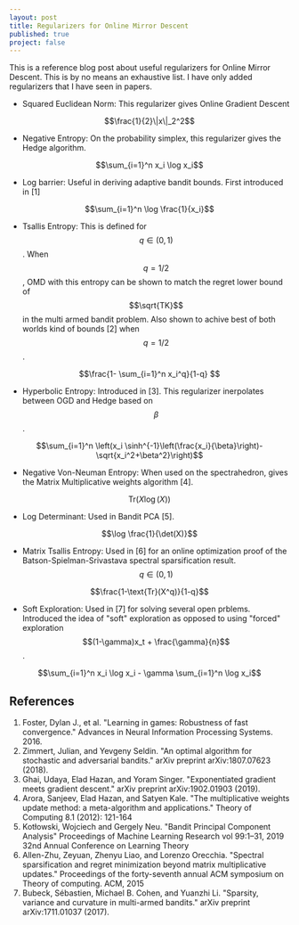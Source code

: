 ```yaml
---
layout: post
title: Regularizers for Online Mirror Descent
published: true
project: false
---
```


This is a reference blog post about useful regularizers for Online Mirror Descent. This is by no means an exhaustive list. I have only added regularizers that I have seen in papers.

- Squared Euclidean Norm: This regularizer gives Online Gradient Descent

$$\frac{1}{2}\|x\|_2^2$$

- Negative Entropy: On the probability simplex, this regularizer gives the Hedge algorithm.

$$\sum_{i=1}^n x_i \log x_i$$

- Log barrier: Useful in deriving adaptive bandit bounds. First introduced in [1]

$$\sum_{i=1}^n \log \frac{1}{x_i}$$

- Tsallis Entropy: This is defined for $$q\in (0,1)$$. When $$q=1/2$$, OMD with this entropy can be shown to match the regret lower bound of $$\sqrt{TK}$$ in the multi armed bandit problem. Also shown to achive best of both worlds kind of bounds [2] when $$q=1/2$$.

$$\frac{1- \sum_{i=1}^n x_i^q}{1-q} $$

- Hyperbolic Entropy: Introduced in [3]. This regularizer inerpolates between OGD and Hedge based on $$\beta$$.

$$\sum_{i=1}^n \left(x_i \sinh^{-1}\left(\frac{x_i}{\beta}\right)- \sqrt{x_i^2+\beta^2}\right)$$

- Negative Von-Neuman Entropy: When used on the spectrahedron, gives the Matrix Multiplicative weights algorithm [4].

$$\text{Tr}(X \log(X))$$

- Log Determinant: Used in Bandit PCA [5].

$$\log \frac{1}{\det(X)}$$

- Matrix Tsallis Entropy: Used in [6] for an online optimization proof of the Batson-Spielman-Srivastava  spectral sparsification result. $$q\in (0,1)$$

$$\frac{1-\text{Tr}(X^q)}{1-q}$$

- Soft Exploration: Used in [7] for solving several open prblems. Introduced the idea of "soft" exploration as opposed to using "forced" exploration $$(1-\gamma)x_t + \frac{\gamma}{n}$$.

$$\sum_{i=1}^n x_i \log x_i - \gamma \sum_{i=1}^n \log x_i$$

## References
1. Foster, Dylan J., et al. "Learning in games: Robustness of fast convergence." Advances in Neural Information Processing Systems. 2016.
2. Zimmert, Julian, and Yevgeny Seldin. "An optimal algorithm for stochastic and adversarial bandits." arXiv preprint arXiv:1807.07623 (2018).
3. Ghai, Udaya, Elad Hazan, and Yoram Singer. "Exponentiated gradient meets gradient descent." arXiv preprint arXiv:1902.01903 (2019).
4. Arora, Sanjeev, Elad Hazan, and Satyen Kale. "The multiplicative weights update method: a meta-algorithm and applications." Theory of Computing 8.1 (2012): 121-164
5. Kotłowski, Wojciech and Gergely Neu. "Bandit Principal Component Analysis" Proceedings of Machine Learning Research vol 99:1–31, 2019 32nd Annual Conference on Learning Theory
6. Allen-Zhu, Zeyuan, Zhenyu Liao, and Lorenzo Orecchia. "Spectral sparsification and regret minimization beyond matrix multiplicative updates." Proceedings of the forty-seventh annual ACM symposium on Theory of computing. ACM, 2015
7. Bubeck, Sébastien, Michael B. Cohen, and Yuanzhi Li. "Sparsity, variance and curvature in multi-armed bandits." arXiv preprint arXiv:1711.01037 (2017).
